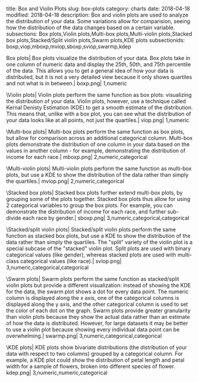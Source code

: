 title: Box and Violin Plots
slug: box-plots
category: charts
date: 2018-04-18
modified: 2018-04-18
description: Box and violin plots are used to analyze the distribution of your data. Some variations allow for comparision, seeing how the distribution of the data changes based on a certain variable.
subsections: Box plots,Violin plots,Multi-box plots,Multi-violin plots,Stacked box plots,Stacked/Split violin plots,Swarm plots,KDE plots
subsectionids: boxp,viop,mboxp,mviop,sboxp,sviop,swarmp,kdep

Box plots|
Box plots visualize the distribution of your data. Box plots take in one column of numeric data and display the 25th, 50th, and 75th percentile of the data. This allows you to get a general idea of how your data is distributed, but it is not a very detailed view because it only shows quartiles and not what is in between.|
boxp.png|
1,numeric

\Violin plots|
Violin plots perform the same function as box plots: visualizing the distribution of your data. Violin plots, however, use a technique called Kernal Denisty Estimation (KDE) to get a smooth estimate of the distribution. This means that, unlike with a box plot, you can see what the distribution of your data looks like at all points, not just the quartiles.|
viop.png|
1,numeric


\Multi-box plots|
Multi-box plots perform the same function as box plots, but allow for comparison across an additional categorical column. Multi-box plots demonstrate the distribution of one column in your data based on the values in another column - for example, demonstrating the distribution of income for each race.|
mboxp.png|
2,numeric,categorical

\Multi-violin plots|
Multi-violin plots perform the same function as multi-box plots, but use a KDE to show the distribution of the data rather than simply the quartiles.|
mviop.png|
2,numeric,categorical

\Stacked box plots|
Stacked box plots further extend multi-box plots, by grouping some of the plots together. Stacked box plots thus allow for using 2 categorical variables to group the box plots. For example, you can demonstrate the distribution of income for each race, and further sub-divide each race by gender.|
sboxp.png|
3,numeric,categorical,categorical

\Stacked/split violin plots|
Stacked/split violin plots perform the same function as stacked box plots, but use a KDE to show the distribution of the data rather than simply the quartiles. The "split" variety of the violin plot is a special subcase of the "stacked" violin plot. Split plots are used with binary categorical values (like gender), whereas stacked plots are used with multi-class categorical values (like race).|
sviop.png|
3,numeric,categorical,categorical

\Swarm plots|
Swarm plots perform the same function as stacked/split violin plots but provide a different visualization: instead of showing the KDE for the data, the swarm plot shows a dot for every data point. The numeric column is displayed along the x axis, one of the categorical columns is displayed along the y axis, and the other categorical column is used to set the color of each dot on the graph. Swarm plots provide greater granularity than violin plots because they show the actual data rather than an estimate of how the data is distributed. However, for large datasets it may be better to use a violin plot because showing every individual data point can be overwhelming.| 
swarmp.png|
3,numeric,categorical,categorical

\KDE plots|
KDE plots show bivariate distributions (the distribution of your data with respect to two columns) grouped by a categorical column. For example, a KDE plot could show the distribution of petal length and petal width for a sample of flowers, broken into different species of flower.
kdep.png|
3,numeric,numeric,categorical
